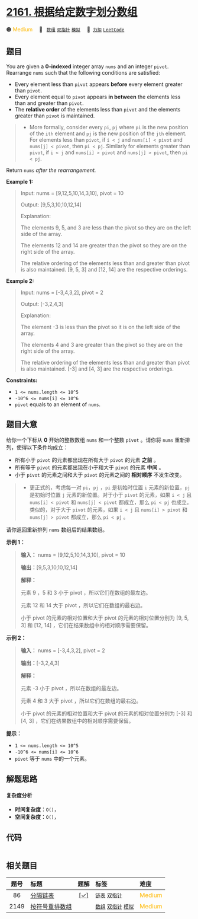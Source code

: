 # [2161. 根据给定数字划分数组](https://2xiao.github.io/leetcode-js/problem/2161.html)

🟠 <font color=#ffb800>Medium</font>&emsp; 🔖&ensp; [`数组`](/tag/array.md) [`双指针`](/tag/two-pointers.md) [`模拟`](/tag/simulation.md)&emsp; 🔗&ensp;[`力扣`](https://leetcode.cn/problems/partition-array-according-to-given-pivot) [`LeetCode`](https://leetcode.com/problems/partition-array-according-to-given-pivot)

## 题目

You are given a **0-indexed** integer array `nums` and an integer `pivot`.
Rearrange `nums` such that the following conditions are satisfied:

  * Every element less than `pivot` appears **before** every element greater than `pivot`.
  * Every element equal to `pivot` appears **in between** the elements less than and greater than `pivot`.
  * The **relative order** of the elements less than `pivot` and the elements greater than `pivot` is maintained. 
> 
> * More formally, consider every `pi`, `pj` where `pi` is the new position of the `ith` element and `pj` is the new position of the `jth` element. For elements less than `pivot`, if `i < j` and `nums[i] < pivot` and `nums[j] < pivot`, then `pi < pj`. Similarly for elements greater than `pivot`, if `i < j` and `nums[i] > pivot` and `nums[j] > pivot`, then `pi < pj`.

Return `nums` _after the rearrangement._



**Example 1:**

> Input: nums = [9,12,5,10,14,3,10], pivot = 10
> 
> Output: [9,5,3,10,10,12,14]
> 
> Explanation: 
> 
> The elements 9, 5, and 3 are less than the pivot so they are on the left side of the array.
> 
> The elements 12 and 14 are greater than the pivot so they are on the right side of the array.
> 
> The relative ordering of the elements less than and greater than pivot is also maintained. [9, 5, 3] and [12, 14] are the respective orderings.

**Example 2:**

> Input: nums = [-3,4,3,2], pivot = 2
> 
> Output: [-3,2,4,3]
> 
> Explanation: 
> 
> The element -3 is less than the pivot so it is on the left side of the array.
> 
> The elements 4 and 3 are greater than the pivot so they are on the right side of the array.
> 
> The relative ordering of the elements less than and greater than pivot is also maintained. [-3] and [4, 3] are the respective orderings.

**Constraints:**

  * `1 <= nums.length <= 10^5`
  * `-10^6 <= nums[i] <= 10^6`
  * `pivot` equals to an element of `nums`.


## 题目大意

给你一个下标从 **0**  开始的整数数组 `nums` 和一个整数 `pivot` 。请你将 `nums` 重新排列，使得以下条件均成立：

  * 所有小于 `pivot` 的元素都出现在所有大于 `pivot` 的元素 **之前**  。
  * 所有等于 `pivot` 的元素都出现在小于和大于 `pivot` 的元素 **中间**  。
  * 小于 `pivot` 的元素之间和大于 `pivot` 的元素之间的 **相对顺序**  不发生改变。 
> 
> * 更正式的，考虑每一对 `pi`，`pj` ，`pi` 是初始时位置 `i` 元素的新位置，`pj` 是初始时位置 `j` 元素的新位置。对于小于 `pivot` 的元素，如果 `i < j` 且 `nums[i] < pivot` 和 `nums[j] < pivot` 都成立，那么 `pi < pj` 也成立。类似的，对于大于 `pivot` 的元素，如果 `i < j` 且 `nums[i] > pivot` 和 `nums[j] > pivot` 都成立，那么 `pi < pj` 。

请你返回重新排列 `nums` 数组后的结果数组。



**示例 1：**

> 
> 
> 
> 
> 
> **输入：** nums = [9,12,5,10,14,3,10], pivot = 10
> 
> **输出：**[9,5,3,10,10,12,14]
> 
> **解释：**
> 
> 元素 9 ，5 和 3 小于 pivot ，所以它们在数组的最左边。
> 
> 元素 12 和 14 大于 pivot ，所以它们在数组的最右边。
> 
> 小于 pivot 的元素的相对位置和大于 pivot 的元素的相对位置分别为 [9, 5, 3] 和 [12, 14] ，它们在结果数组中的相对顺序需要保留。
> 
> 

**示例 2：**

> 
> 
> 
> 
> 
> **输入：** nums = [-3,4,3,2], pivot = 2
> 
> **输出：**[-3,2,4,3]
> 
> **解释：**
> 
> 元素 -3 小于 pivot ，所以在数组的最左边。
> 
> 元素 4 和 3 大于 pivot ，所以它们在数组的最右边。
> 
> 小于 pivot 的元素的相对位置和大于 pivot 的元素的相对位置分别为 [-3] 和 [4, 3] ，它们在结果数组中的相对顺序需要保留。
> 
> 



**提示：**

  * `1 <= nums.length <= 10^5`
  * `-10^6 <= nums[i] <= 10^6`
  * `pivot` 等于 `nums` 中的一个元素。


## 解题思路

#### 复杂度分析

- **时间复杂度**：`O()`，
- **空间复杂度**：`O()`，

## 代码

```javascript

```

## 相关题目

<!-- prettier-ignore -->
| 题号 | 标题 | 题解 | 标签 | 难度 |
| :------: | :------ | :------: | :------ | :------ |
| 86 | [分隔链表](https://leetcode.com/problems/partition-list) | [[✓]](/problem/0086.md) |  [`链表`](/tag/linked-list.md) [`双指针`](/tag/two-pointers.md) | <font color=#ffb800>Medium</font> |
| 2149 | [按符号重排数组](https://leetcode.com/problems/rearrange-array-elements-by-sign) |  |  [`数组`](/tag/array.md) [`双指针`](/tag/two-pointers.md) [`模拟`](/tag/simulation.md) | <font color=#ffb800>Medium</font> |